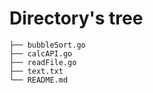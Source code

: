 # Directory's tree

```
├── bubbleSort.go
├── calcAPI.go
├── readFile.go
├── text.txt
└── README.md
```
